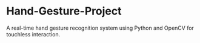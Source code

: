 # Hand-Gesture-Project
A real-time hand gesture recognition system using Python and OpenCV for touchless interaction.
